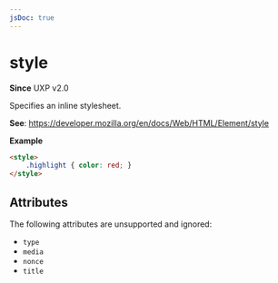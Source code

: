 ```yaml
---
jsDoc: true
---
```

# style

**Since** UXP v2.0

Specifies an inline stylesheet.

**See**: https://developer.mozilla.org/en/docs/Web/HTML/Element/style

**Example**

```html
<style>
    .highlight { color: red; }
</style>
```

## Attributes

The following attributes are unsupported and ignored:

* `type`
* `media`
* `nonce`
* `title`
